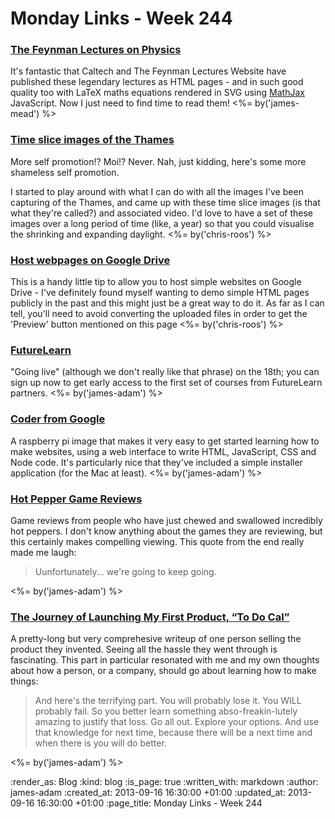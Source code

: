Monday Links - Week 244
==================

### [The Feynman Lectures on Physics](http://feynmanlectures.caltech.edu/)

It's fantastic that Caltech and The Feynman Lectures Website have published these legendary lectures as HTML pages - and in such good quality too with LaTeX maths equations rendered in SVG using [MathJax](http://www.mathjax.org/) JavaScript. Now I just need to find time to read them! <%= by('james-mead') %>


### [Time slice images of the Thames](http://chrisroos.co.uk/blog/2013-09-15-time-slice-images-of-the-thames)

More self promotion!? Moi!? Never. Nah, just kidding, here's some more shameless self promotion.

I started to play around with what I can do with all the images I've been capturing of the Thames, and came up with these time slice images (is that what they're called?) and associated video. I'd love to have a set of these images over a long period of time (like, a year) so that you could visualise the shrinking and expanding daylight. <%= by('chris-roos') %>


### [Host webpages on Google Drive](https://googledrive.com/host/0B716ywBKT84AMXBENXlnYmJISlE/GoogleDriveHosting.html)

This is a handy little tip to allow you to host simple websites on Google Drive - I've definitely found myself wanting to demo simple HTML pages publicly in the past and this might just be a great way to do it. As far as I can tell, you'll need to avoid converting the uploaded files in order to get the 'Preview' button mentioned on this page <%= by('chris-roos') %>


### [FutureLearn](https://www.futurelearn.com/)

"Going live" (although we don't really like that phrase) on the 18th; you can sign up now to get early access to the first set of courses from FutureLearn partners. <%= by('james-adam') %>


### [Coder from Google](http://googlecreativelab.github.io/coder/)

A raspberry pi image that makes it very easy to get started learning how to make websites, using a web interface to write HTML, JavaScript, CSS and Node code. It's particularly nice that they've included a simple installer application (for the Mac at least). <%= by('james-adam') %>


### [Hot Pepper Game Reviews](http://www.youtube.com/watch?v=cTMIgyUZDDk)

Game reviews from people who have just chewed and swallowed incredibly hot peppers. I don't know anything about the games they are reviewing, but this certainly makes compelling viewing. This quote from the end really made me laugh:

> Uunfortunately... we're going to keep going.

<%= by('james-adam') %>


### [The Journey of Launching My First Product, “To Do Cal”](http://www.chrisnorstrom.com/2013/08/the-journey-of-launching-my-first-product-to-do-cal/)

A pretty-long but very comprehesive writeup of one person selling the product they invented. Seeing all the hassle they went through is fascinating. This part in particular resonated with me and my own thoughts about how a person, or a company, should go about learning how to make things:

> And here's the terrifying part. You will probably lose it. You WILL probably fail. So you better learn something abso-freakin-lutely amazing to justify that loss. Go all out. Explore your options. And use that knowledge for next time, because there will be a next time and when there is you will do better.

<%= by('james-adam') %>


:render_as: Blog
:kind: blog
:is_page: true
:written_with: markdown
:author: james-adam
:created_at: 2013-09-16 16:30:00 +01:00
:updated_at: 2013-09-16 16:30:00 +01:00
:page_title: Monday Links - Week 244
